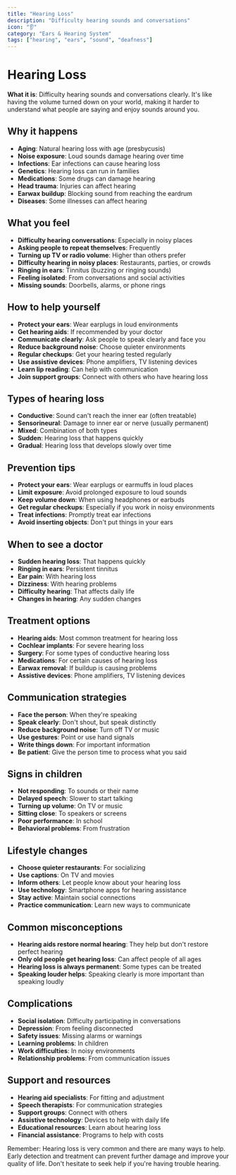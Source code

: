 ```yaml
---
title: "Hearing Loss"
description: "Difficulty hearing sounds and conversations"
icon: "👂"
category: "Ears & Hearing System"
tags: ["hearing", "ears", "sound", "deafness"]
---
```


# Hearing Loss

**What it is**: Difficulty hearing sounds and conversations clearly. It's like having the volume turned down on your world, making it harder to understand what people are saying and enjoy sounds around you.

## Why it happens

- **Aging**: Natural hearing loss with age (presbycusis)
- **Noise exposure**: Loud sounds damage hearing over time
- **Infections**: Ear infections can cause hearing loss
- **Genetics**: Hearing loss can run in families
- **Medications**: Some drugs can damage hearing
- **Head trauma**: Injuries can affect hearing
- **Earwax buildup**: Blocking sound from reaching the eardrum
- **Diseases**: Some illnesses can affect hearing

## What you feel

- **Difficulty hearing conversations**: Especially in noisy places
- **Asking people to repeat themselves**: Frequently
- **Turning up TV or radio volume**: Higher than others prefer
- **Difficulty hearing in noisy places**: Restaurants, parties, or crowds
- **Ringing in ears**: Tinnitus (buzzing or ringing sounds)
- **Feeling isolated**: From conversations and social activities
- **Missing sounds**: Doorbells, alarms, or phone rings

## How to help yourself

- **Protect your ears**: Wear earplugs in loud environments
- **Get hearing aids**: If recommended by your doctor
- **Communicate clearly**: Ask people to speak clearly and face you
- **Reduce background noise**: Choose quieter environments
- **Regular checkups**: Get your hearing tested regularly
- **Use assistive devices**: Phone amplifiers, TV listening devices
- **Learn lip reading**: Can help with communication
- **Join support groups**: Connect with others who have hearing loss

## Types of hearing loss

- **Conductive**: Sound can't reach the inner ear (often treatable)
- **Sensorineural**: Damage to inner ear or nerve (usually permanent)
- **Mixed**: Combination of both types
- **Sudden**: Hearing loss that happens quickly
- **Gradual**: Hearing loss that develops slowly over time

## Prevention tips

- **Protect your ears**: Wear earplugs or earmuffs in loud places
- **Limit exposure**: Avoid prolonged exposure to loud sounds
- **Keep volume down**: When using headphones or earbuds
- **Get regular checkups**: Especially if you work in noisy environments
- **Treat infections**: Promptly treat ear infections
- **Avoid inserting objects**: Don't put things in your ears

## When to see a doctor

- **Sudden hearing loss**: That happens quickly
- **Ringing in ears**: Persistent tinnitus
- **Ear pain**: With hearing loss
- **Dizziness**: With hearing problems
- **Difficulty hearing**: That affects daily life
- **Changes in hearing**: Any sudden changes

## Treatment options

- **Hearing aids**: Most common treatment for hearing loss
- **Cochlear implants**: For severe hearing loss
- **Surgery**: For some types of conductive hearing loss
- **Medications**: For certain causes of hearing loss
- **Earwax removal**: If buildup is causing problems
- **Assistive devices**: Phone amplifiers, TV listening devices

## Communication strategies

- **Face the person**: When they're speaking
- **Speak clearly**: Don't shout, but speak distinctly
- **Reduce background noise**: Turn off TV or music
- **Use gestures**: Point or use hand signals
- **Write things down**: For important information
- **Be patient**: Give the person time to process what you said

## Signs in children

- **Not responding**: To sounds or their name
- **Delayed speech**: Slower to start talking
- **Turning up volume**: On TV or music
- **Sitting close**: To speakers or screens
- **Poor performance**: In school
- **Behavioral problems**: From frustration

## Lifestyle changes

- **Choose quieter restaurants**: For socializing
- **Use captions**: On TV and movies
- **Inform others**: Let people know about your hearing loss
- **Use technology**: Smartphone apps for hearing assistance
- **Stay active**: Maintain social connections
- **Practice communication**: Learn new ways to communicate

## Common misconceptions

- **Hearing aids restore normal hearing**: They help but don't restore perfect hearing
- **Only old people get hearing loss**: Can affect people of all ages
- **Hearing loss is always permanent**: Some types can be treated
- **Speaking louder helps**: Speaking clearly is more important than speaking loudly

## Complications

- **Social isolation**: Difficulty participating in conversations
- **Depression**: From feeling disconnected
- **Safety issues**: Missing alarms or warnings
- **Learning problems**: In children
- **Work difficulties**: In noisy environments
- **Relationship problems**: From communication issues

## Support and resources

- **Hearing aid specialists**: For fitting and adjustment
- **Speech therapists**: For communication strategies
- **Support groups**: Connect with others
- **Assistive technology**: Devices to help with daily life
- **Educational resources**: Learn about hearing loss
- **Financial assistance**: Programs to help with costs

Remember: Hearing loss is very common and there are many ways to help. Early detection and treatment can prevent further damage and improve your quality of life. Don't hesitate to seek help if you're having trouble hearing.
